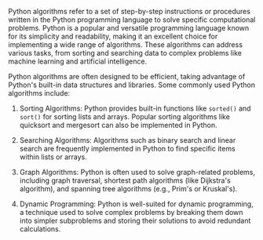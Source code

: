 Python algorithms refer to a set of step-by-step instructions or procedures written in the Python programming language to solve specific computational problems. Python is a popular and versatile programming language known for its simplicity and readability, making it an excellent choice for implementing a wide range of algorithms. These algorithms can address various tasks, from sorting and searching data to complex problems like machine learning and artificial intelligence.

Python algorithms are often designed to be efficient, taking advantage of Python's built-in data structures and libraries. Some commonly used Python algorithms include:

1. Sorting Algorithms: Python provides built-in functions like `sorted()` and `sort()` for sorting lists and arrays. Popular sorting algorithms like quicksort and mergesort can also be implemented in Python.

2. Searching Algorithms: Algorithms such as binary search and linear search are frequently implemented in Python to find specific items within lists or arrays.

3. Graph Algorithms: Python is often used to solve graph-related problems, including graph traversal, shortest path algorithms (like Dijkstra's algorithm), and spanning tree algorithms (e.g., Prim's or Kruskal's).

4. Dynamic Programming: Python is well-suited for dynamic programming, a technique used to solve complex problems by breaking them down into simpler subproblems and storing their solutions to avoid redundant calculations.
